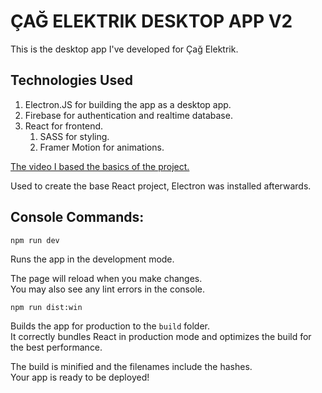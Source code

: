 # ÇAĞ ELEKTRIK DESKTOP APP V2

This is the desktop app I've developed for Çağ Elektrik.

## Technologies Used

1.  Electron.JS for building the app as a desktop app.
1.  Firebase for authentication and realtime database.
1.  React for frontend.
    1. SASS for styling.
    1. Framer Motion for animations.

[The video I based the basics of the project.](https://www.youtube.com/watch?v=fP-371MN0Ck&t=522s)

Used to create the base React project, Electron was installed afterwards.

## Console Commands:

```shell
npm run dev
```

Runs the app in the development mode.

The page will reload when you make changes.\
You may also see any lint errors in the console.

```shell
npm run dist:win
```

Builds the app for production to the `build` folder.\
It correctly bundles React in production mode and optimizes the build for the best performance.

The build is minified and the filenames include the hashes.\
Your app is ready to be deployed!
